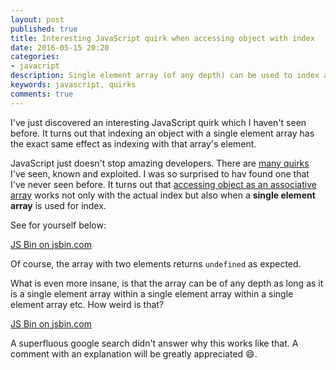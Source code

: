 ```yaml
---
layout: post
published: true
title: Interesting JavaScript quirk when accessing object with index
date: 2016-05-15 20:20
categories:
- javacript
description: Single element array (of any depth) can be used to index an object and gives same result as indexing with the array element itself
keywords: javascript, quirks
comments: true
---
```


I've just discovered an interesting JavaScript quirk which I haven't seen before. It turns out that indexing an object with a single
element array has the exact same effect as indexing with that array's element.

<!--more-->

JavaScript just doesn't stop amazing developers. There are [many quirks][q] I've seen, known and exploited. I was so surprised to hav
found one that I've never seen before. It turns out that [accessing object as an associative array][arr] works not only with the actual
index but also when a **single element array** is used for index. 

See for yourself below:

<a class="jsbin-embed" href="http://jsbin.com/malopafuju/embed?js,console">JS Bin on jsbin.com</a>

Of course, the array with two elements returns `undefined` as expected.

What is even more insane, is that the array can be of any depth as long as it is a single element array within a single element array 
within a single element array etc. How weird is that?

<a class="jsbin-embed" href="http://jsbin.com/joyegufagu/embed?js,console">JS Bin on jsbin.com</a><script src="http://static.jsbin.com/js/embed.min.js?3.35.12"></script>

A superfluous google search didn't answer why this works like that. A comment with an explanation will be greatly appreciated :smile:.

[q]: http://developer.telerik.com/featured/seven-javascript-quirks-i-wish-id-known-about/
[arr]: http://www.quirksmode.org/js/associative.html
